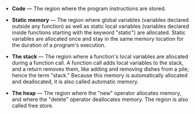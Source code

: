-   **Code** — The region where the program instructions are stored.

-   **Static memory** — The region where global variables (variables declared outside any function) as well as static local variables (variables declared inside functions starting with the keyword "static") are allocated. Static variables are allocated once and stay in the same memory location for the duration of a program's execution.

-   **The stack** — The region where a function's local variables are allocated during a function call. A function call adds local variables to the stack, and a return removes them, like adding and removing dishes from a pile; hence the term "stack." Because this memory is automatically allocated and deallocated, it is also called automatic memory.

-   **The heap** — The region where the "new" operator allocates memory, and where the "delete" operator deallocates memory. The region is also called free store.